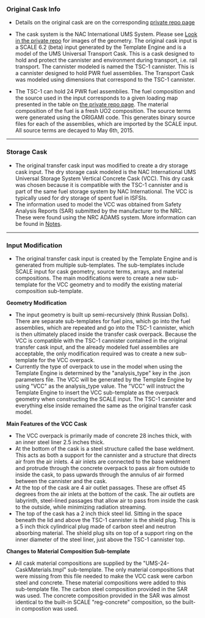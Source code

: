 ### Original Cask Info
* Details on the original cask are on the corresponding [private repo page](https://github.com/munkm/caskmodels_private/blob/master/Cask-Information.md)

* The cask system is the NAC International UMS System. Please see [Look in the private repo](https://github.com/munkm/caskmodels_private/blob/master/Cask-Information.md) for images of the geometry. The original cask input is a SCALE 6.2 (beta) input generated by the Template Engine and is a model of the UMS Universal Transport Cask. This is a cask designed to hold and protect the cannister and environment during transport, i.e. rail transport. The cannister modeled is named the TSC-1 cannister. This is a cannister designed to hold PWR fuel assemblies.
The Transport Cask was modeled using dimensions that correspond to the TSC-1 cannister.
* The TSC-1 can hold 24 PWR fuel assemblies. The fuel composition and the source used in the input corresponds to a given loading map presented in
the table on [the private repo page](https://github.com/munkm/caskmodels_private/blob/master/Cask-Information.md). The material composition of the fuel is a fresh UO2 composition.  The source terms were generated using the ORIGAMI code. This generates binary source files for each of the assemblies, which are imported
by the SCALE input. All source terms are decayed to May 6th, 2015.

***

### Storage Cask
* The original transfer cask input was modified to create a dry storage cask input. The dry storage cask modeled is the NAC International UMS Universal Storage System Vertical Concrete Cask (VCC).
This dry cask was chosen because it is compatible with the TSC-1 cannister and is part of the same fuel storage system by NAC International. The VCC is typically used for dry storage of spent fuel in ISFSIs.
* The information used to model the VCC was obtained from Safety Analysis Reports (SAR) submitted by the manufacturer to the NRC. These were found using the NRC ADAMS system. More information can be found 
in [Notes](./Notes.md).


***

### Input Modification
* The original transfer cask input is created by the Template Engine and is generated from multiple sub-templates. The sub-templates include SCALE input for cask geometry, source terms, arrays, and material
compositions. The main modifications were to create a new sub-template for the VCC geometry and to modify the existing material composition sub-template.

**Geometry Modification**
* The input geometry is built up semi-recursively (think Russian Dolls). There are separate sub-templates for fuel pins, which go into the fuel assemblies, which are repeated and go into the TSC-1 cannister, which
is then ultimately placed inside the transfer cask overpack. Because the VCC is compatible with the TSC-1 cannister contained in the original transfer cask input, and the already modeled fuel assemblies are acceptable,
the only modification required was to create a new sub-template for the VCC overpack. 
* Currently the type of overpack to use in the model when using the Template Engine is determined by the "analysis_type" key in the .json parameters file. The VCC will be generated by the Template Engine by using "VCC"
 as the analysis_type value. The "VCC" will instruct the Template Engine to insert the VCC sub-template as the overpack geometry when constructing the SCALE input. The TSC-1 cannister and everything else inside remained
 the same as the original transfer cask model.

**Main Features of the VCC Cask**
* The VCC overpack is primarily made of concrete 28 inches thick, with an inner steel liner 2.5 inches thick. 
* At the bottom of the cask is a steel structure called the base weldment. This acts as both a support for the cannister
 and a structure that directs air from the air inlets. 4 air inlets are connected to the base weldment and protrude through the concrete overpack to pass air from outside to inside the cask, to pass upwards through the annulus of air
 formed between the cannister and the cask. 
* At the top of the cask are 4 air outlet passages. These are offset 45 degrees from the air inlets at the bottom of the cask. The air outlets are labyrinth, steel-lined passages that allow
 air to pass from inside the cask to the outside, while minimizing radiation streaming.
* The top of the cask has a 2 inch thick steel lid. Sitting in the space beneath the lid and above the TSC-1 cannister is the shield plug. This is a 5 inch thick
 cylindrical plug made of carbon steel and neutron absorbing material. The shield plug sits on top of a support ring on the inner diameter of the steel liner, just above the TSC-1 cannister top.
 
**Changes to Material Composition Sub-template**
* All cask material compositions are supplied by the "UMS-24-CaskMaterials.tmpl" sub-template. The only material compositions that were missing from this file needed to make the VCC cask were carbon steel and concrete.
 These material compositions were added to this sub-template file. The carbon steel composition provided in the SAR was used. The concrete composition provided in the SAR was almost identical to the built-in SCALE
 "reg-concrete" composition, so the built-in compostion was used.

